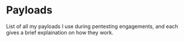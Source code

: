 # Payloads

List of all my payloads I use during pentesting engagements, and each gives a brief explaination on how they work.
